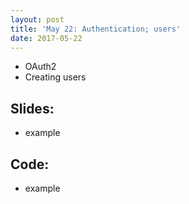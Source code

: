 ```yaml
---
layout: post
title: 'May 22: Authentication; users'
date: 2017-05-22
---
```


- OAuth2
- Creating users

<!--more-->

## Slides:
- example

## Code:
- example
